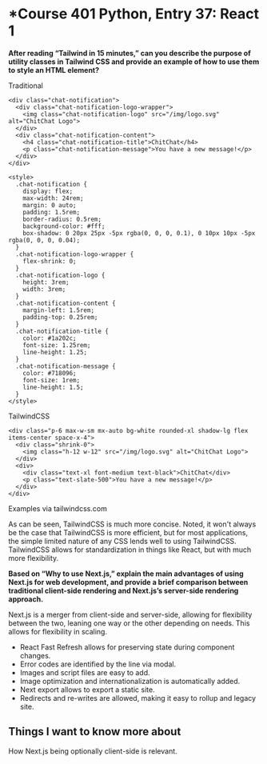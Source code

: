 # *Course 401 Python, Entry 37: React 1

**After reading “Tailwind in 15 minutes,” can you describe the purpose of utility classes in Tailwind CSS and provide an example of how to use them to style an HTML element?**

Traditional

```
<div class="chat-notification">
  <div class="chat-notification-logo-wrapper">
    <img class="chat-notification-logo" src="/img/logo.svg" alt="ChitChat Logo">
  </div>
  <div class="chat-notification-content">
    <h4 class="chat-notification-title">ChitChat</h4>
    <p class="chat-notification-message">You have a new message!</p>
  </div>
</div>

<style>
  .chat-notification {
    display: flex;
    max-width: 24rem;
    margin: 0 auto;
    padding: 1.5rem;
    border-radius: 0.5rem;
    background-color: #fff;
    box-shadow: 0 20px 25px -5px rgba(0, 0, 0, 0.1), 0 10px 10px -5px rgba(0, 0, 0, 0.04);
  }
  .chat-notification-logo-wrapper {
    flex-shrink: 0;
  }
  .chat-notification-logo {
    height: 3rem;
    width: 3rem;
  }
  .chat-notification-content {
    margin-left: 1.5rem;
    padding-top: 0.25rem;
  }
  .chat-notification-title {
    color: #1a202c;
    font-size: 1.25rem;
    line-height: 1.25;
  }
  .chat-notification-message {
    color: #718096;
    font-size: 1rem;
    line-height: 1.5;
  }
</style>
```

TailwindCSS

```
<div class="p-6 max-w-sm mx-auto bg-white rounded-xl shadow-lg flex items-center space-x-4">
  <div class="shrink-0">
    <img class="h-12 w-12" src="/img/logo.svg" alt="ChitChat Logo">
  </div>
  <div>
    <div class="text-xl font-medium text-black">ChitChat</div>
    <p class="text-slate-500">You have a new message!</p>
  </div>
</div>
```

Examples via tailwindcss.com

As can be seen, TailwindCSS is much more concise. Noted, it won't always be the case that TailwindCSS is more efficient, but for most applications, the simple limited nature of any CSS lends well to using TailwindCSS. TailwindCSS allows for standardization in things like React, but with much more flexibility.

**Based on “Why to use Next.js,” explain the main advantages of using Next.js for web development, and provide a brief comparison between traditional client-side rendering and Next.js’s server-side rendering approach.**

Next.js is a merger from client-side and server-side, allowing for flexibility between the two, leaning one way or the other depending on needs. This allows for flexibility in scaling.

- React Fast Refresh allows for preserving state during component changes.
- Error codes are identified by the line via modal.
- Images and script files are easy to add.
- Image optimization and internationalization is automatically added.
- Next export allows to export a static site. 
- Redirects and re-writes are allowed, making it easy to rollup and legacy site.

## Things I want to know more about

How Next.js being optionally client-side is relevant. 
